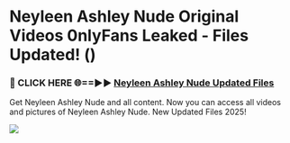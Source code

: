 # Neyleen Ashley Nude Original Videos 0nlyFans Leaked - Files Updated! ()

<h3>🔴 CLICK HERE 🌐==►► <a href="https://tinyurl.com/2p9ay9w9" rel="nofollow">Neyleen Ashley Nude Updated Files</a></h3>

Get Neyleen Ashley Nude and all content. Now you can access all videos and pictures of Neyleen Ashley Nude. New Updated Files 2025!

[![](https://i.imgur.com/KQgVmj3.gif)](https://tinyurl.com/2p9ay9w9)

